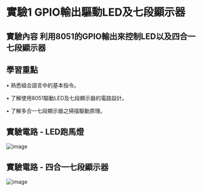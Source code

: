 # 實驗1 GPIO輸出驅動LED及七段顯示器
## 實驗內容 利用8051的GPIO輸出來控制LED以及四合一七段顯示器
## 學習重點
• 熟悉組合語言中的基本指令。
   
• 了解使用8051驅動LED及七段顯示器的電路設計。
   
• 了解多合一七段顯示器之掃描驅動原理。
## 實驗電路 - LED跑馬燈
![image](https://github.com/conner1231230/Microprocessor-and-Interface-Design/assets/94916111/149f643b-059d-468c-954e-09349891ad02)
## 實驗電路 - 四合一七段顯示器
![image](https://github.com/conner1231230/Microprocessor-and-Interface-Design/assets/94916111/e110a8b1-b1b3-4242-afd2-964ac4fcefb1)


